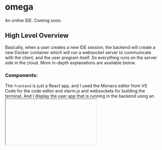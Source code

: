 # omega
An online IDE. Coming soon.

## High Level Overview

Basically, when a user creates a new IDE session, the backend will create a new Docker container which will run a websocket server to communicate with the client, and the user program itself. So everything runs on the server side in the cloud. More in-depth explanations are available below.

### Components:
The `frontend` is just a React app, and I used the Monaco editor from VS Code for the code editor and xterm.js and websockets for building the terminal. And I display the user app that is running in the backend using an <iframe>.

The `backend` consists of the following:

- 1x master node
- 1x manager node for each EC2 instance, containing one or more containers
- 1x worker node for each container, which runs a websocket server for communication with the client
- 1x Redis that stores two things:
   - `{ subdomain name: container’s port number }` pairs
   - A sorted set of `{ EC2 instance’s IP address: number of containers inside }` pairs, for `O(1)` querying time complexity
- 1x dynamic DNS server to map each subdomain to the correct EC2 instance. Runs both a UDP and HTTP server to handle dns queries and update DNS records respectively.

### Activity Diagram:

![omega-2](https://user-images.githubusercontent.com/69668484/159426180-d1f64435-50bf-473b-b6ae-d5485da76465.png)

Assumption: Here, I assume that the best way to provision computing resources is by making it so that each EC2 instance has a fixed upper limit of how many number of containers it can have.

1. User/client creates a new session/sandbox
2. `Master` node generates a new random subdomain name for this session
3. `Master` queries Redis, and check in the sorted set, which EC2 instance has the lowest number of containers, and pick that instance
   - If all instances are at full capacity, create a new EC2 instance and add it to Redis
4. Once the `master` knows which instance to use, call the `manager` node of that instance
5. The `manager` node will:
   - Create a new Docker container at a certain port that runs a `worker` node and the template app for the user application of their choice i.e. if a user starts a React project, the default template would be a CRA app
   - Return the newly created container’s port number to the `manager`
6. `Master` node adds the new `{subdomain name: container port number}` pair to Redis, and call our dynamic DNS server to create a new A record that maps subdomain to the IP Address of the EC2 instance it is located at
7. Return the subdomain name and port number to the client
8. The client will connect to `subdomain.domain.com:portnumber`
9. This will make a DNS query to our dynamic DNS server which internally will query it's records and will return the correct IP address of the EC2 instance
10. The client will now be connected with its docker container in the cloud, and can now code in the browser
11. All subsequent communications with the backend is done directly with its corresponding container through websockets
